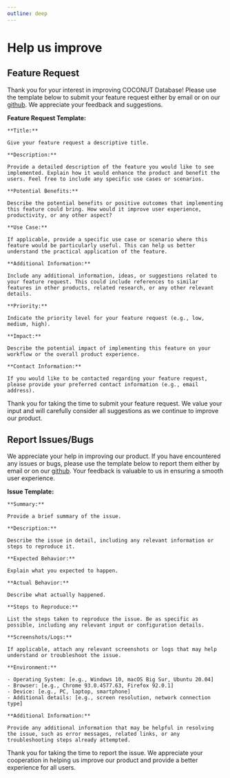 ```yaml
---
outline: deep
---
```


# Help us improve

## Feature Request

Thank you for your interest in improving COCONUT Database! Please use the template below to submit your feature request either by email or on our [github](https://github.com/Steinbeck-Lab/coconut-2.0/issues). We appreciate your feedback and suggestions.

**Feature Request Template:**

```
**Title:**

Give your feature request a descriptive title.

**Description:**

Provide a detailed description of the feature you would like to see implemented. Explain how it would enhance the product and benefit the users. Feel free to include any specific use cases or scenarios.

**Potential Benefits:**

Describe the potential benefits or positive outcomes that implementing this feature could bring. How would it improve user experience, productivity, or any other aspect?

**Use Case:**

If applicable, provide a specific use case or scenario where this feature would be particularly useful. This can help us better understand the practical application of the feature.

**Additional Information:**

Include any additional information, ideas, or suggestions related to your feature request. This could include references to similar features in other products, related research, or any other relevant details.

**Priority:**

Indicate the priority level for your feature request (e.g., low, medium, high).

**Impact:**

Describe the potential impact of implementing this feature on your workflow or the overall product experience.

**Contact Information:**

If you would like to be contacted regarding your feature request, please provide your preferred contact information (e.g., email address).
```

Thank you for taking the time to submit your feature request. We value your input and will carefully consider all suggestions as we continue to improve our product.

## Report Issues/Bugs

We appreciate your help in improving our product. If you have encountered any issues or bugs, please use the template below to report them either by email or on our [github](https://github.com/NFDI4Chem/ontology-elements/issues). Your feedback is valuable to us in ensuring a smooth user experience.

**Issue Template:**

```
**Summary:**

Provide a brief summary of the issue.

**Description:**

Describe the issue in detail, including any relevant information or steps to reproduce it.

**Expected Behavior:**

Explain what you expected to happen.

**Actual Behavior:**

Describe what actually happened.

**Steps to Reproduce:**

List the steps taken to reproduce the issue. Be as specific as possible, including any relevant input or configuration details.

**Screenshots/Logs:**

If applicable, attach any relevant screenshots or logs that may help understand or troubleshoot the issue.

**Environment:**

- Operating System: [e.g., Windows 10, macOS Big Sur, Ubuntu 20.04]
- Browser: [e.g., Chrome 93.0.4577.63, Firefox 92.0.1]
- Device: [e.g., PC, laptop, smartphone]
- Additional details: [e.g., screen resolution, network connection type]

**Additional Information:**

Provide any additional information that may be helpful in resolving the issue, such as error messages, related links, or any troubleshooting steps already attempted.

```

Thank you for taking the time to report the issue. We appreciate your cooperation in helping us improve our product and provide a better experience for all users.